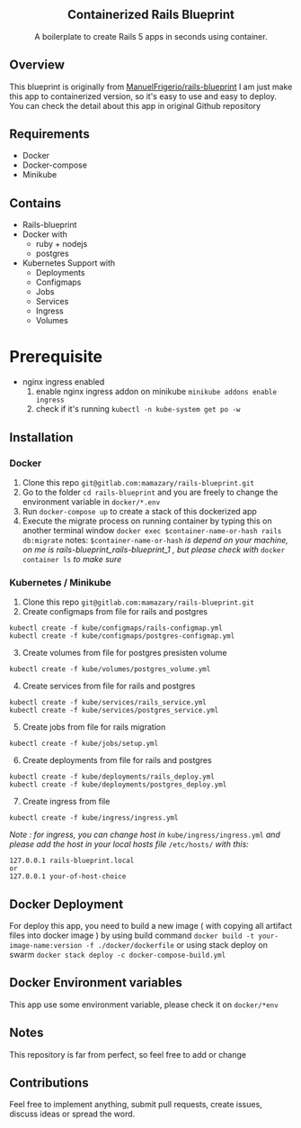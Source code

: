 <p align="center">
  <h2 align="center">Containerized Rails Blueprint</h2>
  <p align="center">A boilerplate to create Rails 5 apps in seconds using container.<p>
</p>


## Overview
This blueprint is originally from [ManuelFrigerio/rails-blueprint](https://github.com/ManuelFrigerio/rails-blueprint)
I am just make this app to containerized version, so it's easy to use and easy to deploy.
You can check the detail about this app in original Github repository

## Requirements
*  Docker
*  Docker-compose
*  Minikube

## Contains
*  Rails-blueprint
*  Docker with
    *  ruby + nodejs
    *  postgres
*  Kubernetes Support with
    *  Deployments
    *  Configmaps
    *  Jobs
    *  Services
    *  Ingress
    *  Volumes

# Prerequisite
* nginx ingress enabled
    1. enable nginx ingress addon on minikube
        `minikube addons enable ingress`
    2. check if it's running
        `kubectl -n kube-system get po -w`

## Installation
### Docker
  1. Clone this repo `git@gitlab.com:mamazary/rails-blueprint.git`
  2. Go to the folder `cd rails-blueprint` and you are freely to change the environment variable in `docker/*.env`
  3. Run `docker-compose up` to create a stack of this dockerized app
  4. Execute the migrate process on running container by typing this on another terminal window `docker exec $container-name-or-hash rails db:migrate`
  notes: `$container-name-or-hash` *is depend on your machine, on me is rails-blueprint_rails-blueprint_1 , but please check with* `docker container ls` *to make sure*

### Kubernetes / Minikube
  1. Clone this repo `git@gitlab.com:mamazary/rails-blueprint.git`
  2. Create configmaps from file for rails and postgres
```
kubectl create -f kube/configmaps/rails-configmap.yml
kubectl create -f kube/configmaps/postgres-configmap.yml
```
  3. Create volumes from file for postgres presisten volume
```
kubectl create -f kube/volumes/postgres_volume.yml
```
  4. Create services from file for rails and postgres
```
kubectl create -f kube/services/rails_service.yml
kubectl create -f kube/services/postgres_service.yml
```
  5. Create jobs from file for rails migration
```
kubectl create -f kube/jobs/setup.yml
```
  6. Create deployments from file for rails and postgres
```
kubectl create -f kube/deployments/rails_deploy.yml
kubectl create -f kube/deployments/postgres_deploy.yml
```
  7. Create ingress from file
```
kubectl create -f kube/ingress/ingress.yml
```
*Note : for ingress, you can change host in* `kube/ingress/ingress.yml` *and please add the host in your local hosts file* `/etc/hosts/` *with this:*
```
127.0.0.1 rails-blueprint.local
or
127.0.0.1 your-of-host-choice
```

## Docker Deployment
For deploy this app, you need to build a new image ( with copying all artifact files into docker image  ) by using build command
`docker build -t your-image-name:version -f ./docker/dockerfile`
or using stack deploy on swarm
`docker stack deploy -c docker-compose-build.yml`

## Docker Environment variables
This app use some environment variable, please check it on `docker/*env`

## Notes
This repository is far from perfect, so feel free to add or change

## Contributions
Feel free to implement anything, submit pull requests, create issues, discuss ideas or spread the word.
